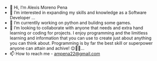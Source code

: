 - 👋 Hi, I’m Alexis Moreno Pena
- 👀 I’m interested in expanding my skills and knowledge as a Software Developer ...
- 🌱 I’m currentlly working on python and bulidng some games.
- 💞️ I’m looking to collaborate with anyone that needs and extra hand learning or coding for projects. I enjoy programming and the limitless learning and information that you can use to create just about anything you can think about. Programming is by far the best skill or superpower anyone can attain and achive! 😌✌🏻...
- 📫 How to reach me - ampena22@gmail.com

<!---
alex-pena22/alex-pena22 is a ✨ special ✨ repository because its `README.md` (this file) appears on your GitHub profile.
You can click the Preview link to take a look at your changes.
--->
